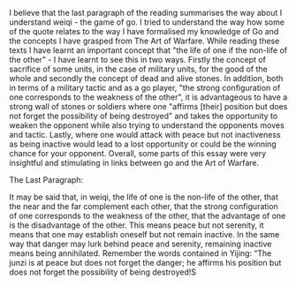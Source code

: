 I believe that the last paragraph of the reading summarises the way about I understand weiqi - the game of go. I tried to understand the way how some of the quote relates to the way I have formalised my knowledge of Go and the concepts I have grasped from The Art of Warfare. While reading these texts I have learnt an important concept that "the life of one if the non-life of the other" - I have learnt to see this in two ways. Firstly the concept of sacrifice of some units, in the case of military units, for the good of the whole and secondly the concept of dead and alive stones. In addition, both in terms of a military tactic and as a go player, "the strong configuration of one corresponds to the weakness of the other", it is advantageous to have a strong wall of stones or soldiers where one "affirms [their] position but does not forget the possibility of being destroyed" and takes the opportunity to weaken the opponent while also trying to understand the opponents moves and tactic. Lastly, where one would attack with peace but not inactiveness as being inactive would lead to a lost opportunity or could be the winning chance for your opponent. Overall, some parts of this essay were very insightful and stimulating in links between go and the Art of Warfare.

The Last Paragraph:

It may be said that, in weiqi, the life of one is the non-life of the other, that the near and the far complement each other, that the strong configuration of one corresponds to the weakness of the other, that the advantage of one is the disadvantage of the other. This means peace but not serenity, it means that one may establish oneself but not remain inactive. In the same way that danger may lurk behind peace and serenity, remaining inactive means being annihilated. Remember the words contained in Yijing: “The junzi is at peace but does not forget the danger; he affirms his position but does not forget the possibility of being destroyed!S